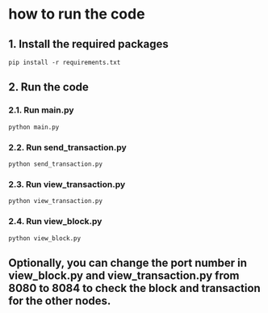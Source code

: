 # how to run the code

## 1. Install the required packages
```
pip install -r requirements.txt
```
## 2. Run the code

### 2.1. Run main.py
```
python main.py
```
### 2.2. Run send_transaction.py
```
python send_transaction.py
```
### 2.3. Run view_transaction.py
```
python view_transaction.py
```
### 2.4. Run view_block.py
```
python view_block.py
```

## Optionally, you can change the port number in view_block.py and view_transaction.py from 8080 to 8084 to check the block and transaction for the other nodes.